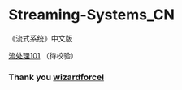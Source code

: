 # Streaming-Systems_CN

《流式系统》中文版

[流处理101](https://github.com/caicancai/Streaming-Systems_CN/blob/main/流处理101.md) （待校验）



### Thank you [wizardforcel](https://www.zhihu.com/people/wizardforcel)
